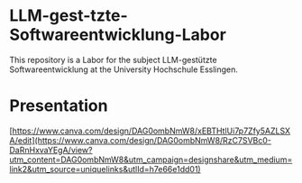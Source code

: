 # LLM-gest-tzte-Softwareentwicklung-Labor
This repository is a Labor for the subject LLM-gestützte Softwareentwicklung at the University Hochschule Esslingen.

# Presentation
[https://www.canva.com/design/DAG0ombNmW8/xEBTHtlUi7p7Zfy5AZLSXA/edit](https://www.canva.com/design/DAG0ombNmW8/RzC7SVBc0-DaRnHxvaYEgA/view?utm_content=DAG0ombNmW8&utm_campaign=designshare&utm_medium=link2&utm_source=uniquelinks&utlId=h7e66e1dd01)
